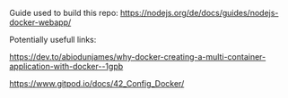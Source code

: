 Guide used to build this repo: https://nodejs.org/de/docs/guides/nodejs-docker-webapp/

Potentially usefull links:

https://dev.to/abiodunjames/why-docker-creating-a-multi-container-application-with-docker--1gpb

https://www.gitpod.io/docs/42_Config_Docker/
